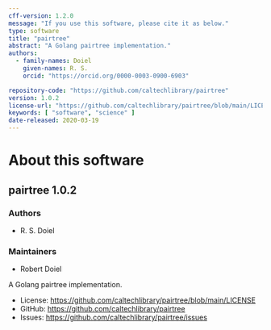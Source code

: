 ```yaml
---
cff-version: 1.2.0
message: "If you use this software, please cite it as below."
type: software
title: "pairtree"
abstract: "A Golang pairtree implementation."
authors:
  - family-names: Doiel
    given-names: R. S.
    orcid: "https://orcid.org/0000-0003-0900-6903"

repository-code: "https://github.com/caltechlibrary/pairtree"
version: 1.0.2
license-url: "https://github.com/caltechlibrary/pairtree/blob/main/LICENSE"
keywords: [ "software", "science" ]
date-released: 2020-03-19
---
```


About this software
===================

## pairtree 1.0.2

### Authors

- R. S. Doiel


### Maintainers

- Robert Doiel

A Golang pairtree implementation.

- License: <https://github.com/caltechlibrary/pairtree/blob/main/LICENSE>
- GitHub: <https://github.com/caltechlibrary/pairtree>
- Issues: <https://github.com/caltechlibrary/pairtree/issues>




